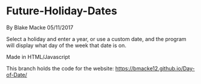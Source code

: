# Future-Holiday-Dates
By Blake Macke 05/11/2017

Select a holiday and enter a year, or use a custom date, and the program will display what day of the week that date is on.

Made in HTML/Javascript

This branch holds the code for the website: https://bmacke12.github.io/Day-of-Date/
